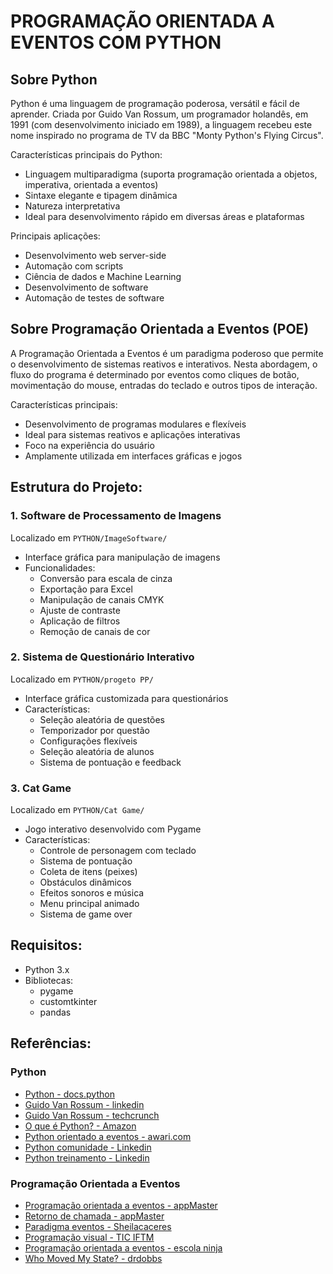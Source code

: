 # PROGRAMAÇÃO ORIENTADA A EVENTOS COM PYTHON

## Sobre Python
Python é uma linguagem de programação poderosa, versátil e fácil de aprender. Criada por Guido Van Rossum, um programador holandês, em 1991 (com desenvolvimento iniciado em 1989), a linguagem recebeu este nome inspirado no programa de TV da BBC "Monty Python's Flying Circus".

Características principais do Python:
* Linguagem multiparadigma (suporta programação orientada a objetos, imperativa, orientada a eventos)
* Sintaxe elegante e tipagem dinâmica
* Natureza interpretativa
* Ideal para desenvolvimento rápido em diversas áreas e plataformas

Principais aplicações:
* Desenvolvimento web server-side
* Automação com scripts
* Ciência de dados e Machine Learning
* Desenvolvimento de software
* Automação de testes de software

## Sobre Programação Orientada a Eventos (POE)
A Programação Orientada a Eventos é um paradigma poderoso que permite o desenvolvimento de sistemas reativos e interativos. Nesta abordagem, o fluxo do programa é determinado por eventos como cliques de botão, movimentação do mouse, entradas do teclado e outros tipos de interação.

Características principais:
* Desenvolvimento de programas modulares e flexíveis
* Ideal para sistemas reativos e aplicações interativas
* Foco na experiência do usuário
* Amplamente utilizada em interfaces gráficas e jogos

## Estrutura do Projeto:

### 1. Software de Processamento de Imagens
Localizado em `PYTHON/ImageSoftware/`
* Interface gráfica para manipulação de imagens
* Funcionalidades:
  - Conversão para escala de cinza
  - Exportação para Excel
  - Manipulação de canais CMYK
  - Ajuste de contraste
  - Aplicação de filtros
  - Remoção de canais de cor

### 2. Sistema de Questionário Interativo
Localizado em `PYTHON/progeto PP/`
* Interface gráfica customizada para questionários
* Características:
  - Seleção aleatória de questões
  - Temporizador por questão
  - Configurações flexíveis
  - Seleção aleatória de alunos
  - Sistema de pontuação e feedback

### 3. Cat Game
Localizado em `PYTHON/Cat Game/`
* Jogo interativo desenvolvido com Pygame
* Características:
  - Controle de personagem com teclado
  - Sistema de pontuação
  - Coleta de itens (peixes)
  - Obstáculos dinâmicos
  - Efeitos sonoros e música
  - Menu principal animado
  - Sistema de game over

## Requisitos:
* Python 3.x
* Bibliotecas: 
  - pygame
  - customtkinter
  - pandas

## Referências:

### Python
* [Python - docs.python](https://docs.python.org/pt-br/3/tutorial/)
* [Guido Van Rossum - linkedin](https://www.linkedin.com/in/guido-van-rossum-4a0756/)
* [Guido Van Rossum - techcrunch](https://techcrunch.com/2012/12/07/dropbox-guido-van-rossum-python/)
* [O que é Python? - Amazon](https://aws.amazon.com/pt/what-is/python/#:~:text=Guido%20Van%20Rossum%2C%20um%20programador,manter%20ocupado%20durante%20o%20Natal)
* [Python orientado a eventos - awari.com](https://awari.com.br/python-orientado-a-eventos-aprenda-a-programar-de-forma-dinamica/)
* [Python comunidade - Linkedin](https://www.linkedin.com/company/apyb/?originalSubdomain=br)
* [Python treinamento - Linkedin](https://www.linkedin.com/learning/topics/python?originalSubdomain=br)

### Programação Orientada a Eventos
* [Programação orientada a eventos - appMaster](https://appmaster.io/pt/glossary/programacao-orientada-a-eventos)
* [Retorno de chamada - appMaster](https://appmaster.io/pt/glossary/inferno-de-retorno-de-chamada)
* [Paradigma eventos - Sheilacaceres](https://sheilacaceres.com/courses/pl/aula9/PL-9-ParadigmaEventos.pdf)
* [Programação visual - TIC IFTM](https://www.esj.eti.br/IFTM/Disciplinas/Grau02/PV/PV_Unidade_13.pdf)
* [Programação orientada a eventos - escola ninja](https://blog.escolaninjawp.com.br/glossario/o-que-e-programacao-orientada-a-eventos/)
* [Who Moved My State? - drdobbs](https://drdobbs.com/who-moved-my-state/184401643)
